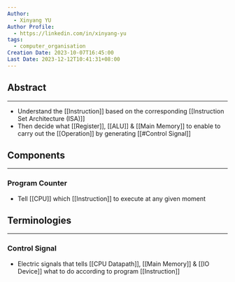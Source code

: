 ```yaml
---
Author:
  - Xinyang YU
Author Profile:
  - https://linkedin.com/in/xinyang-yu
tags:
  - computer_organisation
Creation Date: 2023-10-07T16:45:00
Last Date: 2023-12-12T10:41:31+08:00
---
```

## Abstract
---
- Understand the [[Instruction]] based on the corresponding [[Instruction Set Architecture (ISA)]] 
- Then decide what [[Register]], [[ALU]] & [[Main Memory]] to enable to carry out the [[Operation]] by generating [[#Control Signal]]

## Components
---
### Program Counter
- Tell [[CPU]] which [[Instruction]] to execute at any given moment


## Terminologies
---
### Control Signal
- Electric signals that tells [[CPU Datapath]], [[Main Memory]] & [[IO Device]] what to do according to program [[Instruction]]